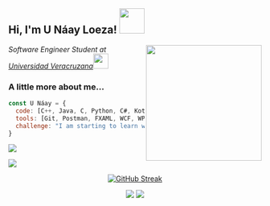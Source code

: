 <h2> Hi, I'm U Náay Loeza! <img src="https://media4.giphy.com/media/v1.Y2lkPTc5MGI3NjExZjcyb2Mxb2RnY3pmaGpna2VzcXFoOXNpcTdzbHAyMnAxNXQzZndoayZlcD12MV9pbnRlcm5hbF9naWZfYnlfaWQmY3Q9Zw/TEXMQgu9LBZRe/giphy.gif" width="50"></h2>
<img align='right' src="https://media.giphy.com/media/l1gbaJ2DMZPN7U6tur/giphy.gif" width="230">
<p><em>Software Engineer Student at <a href="https://www.uv.mx">Universidad Veracruzana</a><img src="https://media.giphy.com/media/fYSnHlufseco8Fh93Z/giphy.gif" width="30"></br>
</em></p>

### A little more about me...  

```javascript
const U Náay = {
  code: [C++, Java, C, Python, C#, Kotlin, starting with JavaScript],
  tools: [Git, Postman, FXAML, WCF, WPF, Entity Framework, MySQL, SQL Server, MongoDB, Docker, Jenkins, Node.js, Orange, Spyder, Android Studio, Visual Studio, Visual Studio Code, React],
  challenge: "I am starting to learn web development and focusing on CSS"
}
```
<a href="https://www.youtube.com/@unaay20"><img src="https://img.shields.io/badge/YouTube-U%20N%C3%A1ay%20Loeza-%23FF0000?style=for-the-badge&logo=youtube&logoColor=%23FF0000&logoSize=auto&color=%23FF0000"/></a>

<a href="https://www.instagram.com/unaay20.json/"><img src="https://img.shields.io/badge/instagram%20@unaay20.json-DD2476?style=for-the-badge&logo=instagram&logoColor=white"/></a>



<p align="center">
  <a href="https://git.io/streak-stats"><img src="https://github-readme-streak-stats.herokuapp.com?user=unaay20&theme=neon-palenight&border_radius=8.2&mode=weekly" alt="GitHub Streak" /></a>
</p>

<p align="center">
  <img src="https://github-readme-stats.vercel.app/api?username=unaay20&theme=react&show_icons=true&hide_border=true&count_private=true">
  <img src="https://github-readme-stats.vercel.app/api/top-langs/?username=unaay20&theme=react&show_icons=true&hide_border=true&layout=compact">
</p>
